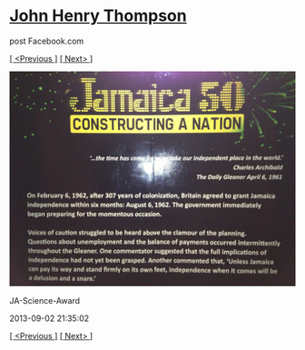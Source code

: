 # [John Henry Thompson](../README.md)
post Facebook.com

[[ <Previous ]](2013-09-02-12.md) [[ Next> ]](2013-09-02-14.md)

[![](../media/2013-09-02/JA-Science-Award-2.jpg)](../README.md)

JA-Science-Award

2013-09-02 21:35:02

[[ <Previous ]](2013-09-02-12.md) [[ Next> ]](2013-09-02-14.md)